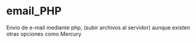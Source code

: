 # email_PHP
Envio de e-mail mediante php, (subir archivos al servidor) aunque existen otras opciones como Mercury
